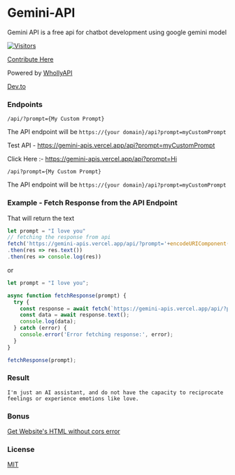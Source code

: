 # Gemini-API 

Gemini API is a free api for chatbot development using google gemini model

[![Visitors](https://api.visitorbadge.io/api/visitors?path=https%3A%2F%2Fgithub.com%2FSH20RAJ%2Fgemini-api%2F&labelColor=%23ff8a65&countColor=%23d9e3f0&style=flat)](https://visitorbadge.io/status?path=https%3A%2F%2Fgithub.com%2FSH20RAJ%2Fgemini-api%2F)

[Contribute Here
](https://github.com/SH20RAJ/gemini-api/)

Powered by [WhollyAPI](https://github.com/SH20RAJ/whollyapi)

[Dev.to
](https://dev.to/sh20raj/google-gemini-free-api-269o/edit)


### Endpoints

`/api/?prompt={My Custom Prompt}`

The API endpoint will be `https://{your domain}/api?prompt=myCustomPrompt`


Test API - https://gemini-apis.vercel.app/api?prompt=myCustomPrompt

Click Here :- https://gemini-apis.vercel.app/api?prompt=Hi

`/api?prompt={My Custom Prompt}`

The API endpoint will be `https://{your domain}/api?prompt=myCustomPrompt`


### Example - Fetch Response from the API Endpoint

That will return the text

```js
let prompt = "I love you"
// fetching the response from api
fetch('https://gemini-apis.vercel.app/api/?prompt='+encodeURIComponent(prompt)+'')
.then(res => res.text())
.then(res => console.log(res))

```

or 

```js
let prompt = "I love you";

async function fetchResponse(prompt) {
  try {
    const response = await fetch(`https://gemini-apis.vercel.app/api/?prompt=${encodeURIComponent(prompt)}`);
    const data = await response.text();
    console.log(data);
  } catch (error) {
    console.error('Error fetching response:', error);
  }
}

fetchResponse(prompt);
```

### Result

```
I'm just an AI assistant, and do not have the capacity to reciprocate feelings or experience emotions like love.
```

### Bonus

[Get Website's HTML without cors error](https://sh20raj.gitbook.io/whollyapi/general/get-websites-html)


### License
[MIT](LICENSE)
